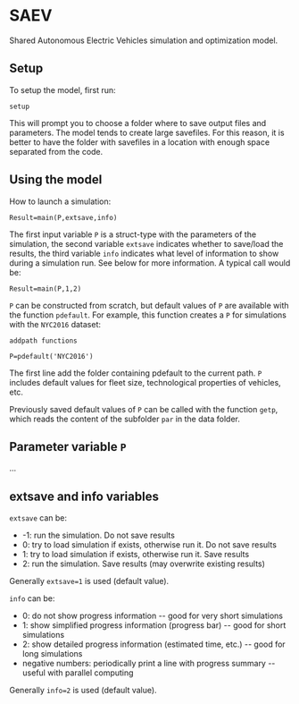# SAEV

Shared Autonomous Electric Vehicles simulation and optimization model.


Setup
-----

To setup the model, first run:

`setup`

This will prompt you to choose a folder where to save output files and parameters.  The model tends to create large savefiles. For this reason, it is better to have the folder with savefiles in a location with enough space separated from the code.


Using the model
---------------

How to launch a simulation:

`Result=main(P,extsave,info)`

The first input variable `P` is a struct-type with the parameters of the simulation, the second variable `extsave` indicates whether to save/load the results, the third variable `info` indicates what level of information to show during a simulation run. See below for more information.
A typical call would be:

`Result=main(P,1,2)`

`P` can be constructed from scratch, but default values of `P` are available with the function `pdefault`. For example, this function creates a `P` for simulations with the `NYC2016` dataset:

`addpath functions`

`P=pdefault('NYC2016')`

The first line add the folder containing pdefault to the current path. `P` includes default values for fleet size, technological properties of vehicles, etc.

Previously saved default values of `P` can be called with the function `getp`, which reads the content of the subfolder `par` in the data folder.

## Parameter variable `P`

...


extsave and info variables
--------------------------

`extsave` can be:

* -1: run the simulation. Do not save results
* 0: try to load simulation if exists, otherwise run it. Do not save results
* 1: try to load simulation if exists, otherwise run it. Save results
* 2: run the simulation. Save results (may overwrite existing results)

Generally `extsave=1` is used (default value).

`info` can be:
* 0: do not show progress information -- good for very short simulations
* 1: show simplified progress information (progress bar) -- good for short simulations
* 2: show detailed progress information (estimated time, etc.) -- good for long simulations
* negative numbers: periodically print a line with progress summary -- useful with parallel computing 

Generally `info=2` is used (default value).



